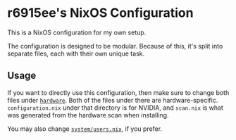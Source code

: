# r6915ee's NixOS Configuration

This is a NixOS configuration for my own setup.

The configuration is designed to be modular. Because of this, it's split into
separate files, each with their own unique task.

## Usage

If you want to directly use this configuration, then make sure to change
both files under [`hardware`](./hardware/). Both of the files under there are
hardware-specific. `configuration.nix` under that directory is for NVIDIA,
and `scan.nix` is what was generated from the hardware scan when installing.

You may also change [`system/users.nix`](./system/users.nix), if you prefer.
